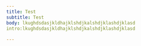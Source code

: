 ```yaml
---
title: Test
subtitle: Test
body: lkughdsdasjkldhajklshdjkalshdjklashdjklasd
intro:lkughdsdasjkldhajklshdjkalshdjklashdjklasd
    
---
```


